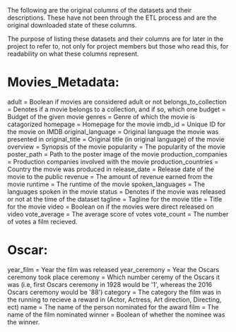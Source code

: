 The following are the original columns of the datasets and their descriptions. These have not been through the ETL process and are the original downloaded state of these columns.


The purpose of listing these datasets and their columns are for later in the project to refer to, not only for project members but those who read this, for readability on what these columns represent.


# Movies_Metadata:

adult = Boolean if movies are considered adult or not
belongs_to_collection = Denotes if a movie belongs to a collection, and if so, which one
budget = Budget of the given movie
genres = Genre of which the movie is catagorized
homepage = Homepage for the movie
imdb_id = Unique ID for the movie on IMDB
original_language = Original language the movie was presented in
original_title = Original title (in original language) of the movie
overview = Synopsis of the movie
popularity = The popularity of the movie
poster_path = Path to the poster image of the movie
production_companies = Production companies involved with the movie
production_countries =  Country the movie was produced in
release_date = Release date of the movie to the public
revenue = The amount of revenue earned from the movie
runtime = The runtime of the movie
spoken_languages = The languages spoken in the movie
status = Denotes if the movie was released or not at the time of the dataset
tagline = Tagline for the movie
title = Title for the movie
video = Boolean on if the movies were direct released on video
vote_average = The average score of votes
vote_count = The number of votes a film recieved.


# Oscar:

year_film = Year the film was released
year_ceremony = Year the Oscars ceremony took place
ceremony = Which number ceremy of the Oscars it was (i.e, first Oscars ceremony in 1928 would be '1', whereas the 2016 Oscars ceremony would be '88')
category = The category the film was in the running to recieve a reward in (Actor, Actress, Art direction, Directing, ect)
name = The name of the person nominated for the award
film = The name of the film nominated
winner = Boolean of whether the nominee was the winner.
